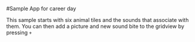 #Sample App for career day

This sample starts with six animal tiles and the sounds that associate with them. You can then add a picture and new sound bite to the gridview by pressing `+`
